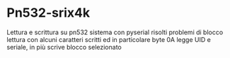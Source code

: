 # Pn532-srix4k
Lettura e scrittura su pn532
sistema con pyserial
risolti problemi di blocco lettura con alcuni caratteri scritti ed in particolare byte 0A
legge UID e seriale, in più scrive blocco selezionato

